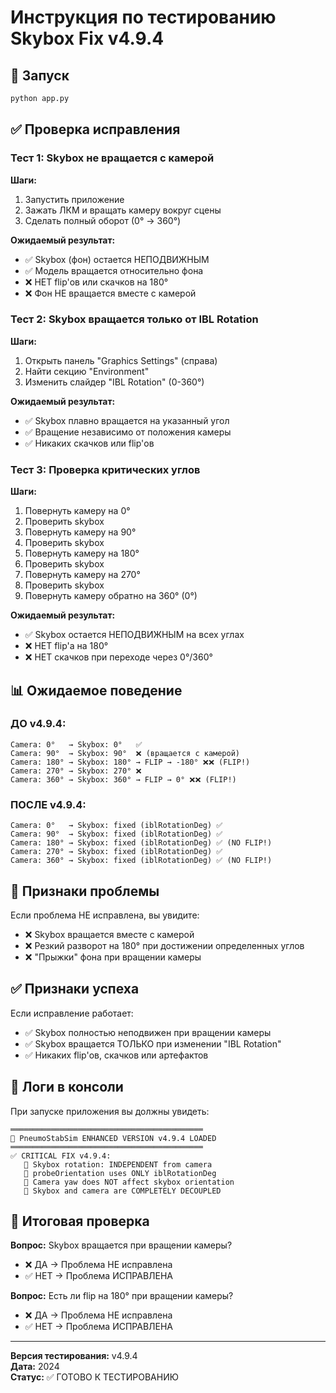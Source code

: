 # Инструкция по тестированию Skybox Fix v4.9.4

## 🚀 Запуск

```bash
python app.py
```

## ✅ Проверка исправления

### Тест 1: Skybox не вращается с камерой

**Шаги:**
1. Запустить приложение
2. Зажать ЛКМ и вращать камеру вокруг сцены
3. Сделать полный оборот (0° → 360°)

**Ожидаемый результат:**
- ✅ Skybox (фон) остается НЕПОДВИЖНЫМ
- ✅ Модель вращается относительно фона
- ❌ НЕТ flip'ов или скачков на 180°
- ❌ Фон НЕ вращается вместе с камерой

### Тест 2: Skybox вращается только от IBL Rotation

**Шаги:**
1. Открыть панель "Graphics Settings" (справа)
2. Найти секцию "Environment"
3. Изменить слайдер "IBL Rotation" (0-360°)

**Ожидаемый результат:**
- ✅ Skybox плавно вращается на указанный угол
- ✅ Вращение независимо от положения камеры
- ✅ Никаких скачков или flip'ов

### Тест 3: Проверка критических углов

**Шаги:**
1. Повернуть камеру на 0°
2. Проверить skybox
3. Повернуть камеру на 90°
4. Проверить skybox
5. Повернуть камеру на 180°
6. Проверить skybox
7. Повернуть камеру на 270°
8. Проверить skybox
9. Повернуть камеру обратно на 360° (0°)

**Ожидаемый результат:**
- ✅ Skybox остается НЕПОДВИЖНЫМ на всех углах
- ❌ НЕТ flip'а на 180°
- ❌ НЕТ скачков при переходе через 0°/360°

## 📊 Ожидаемое поведение

### ДО v4.9.4:
```
Camera: 0°   → Skybox: 0°   ✅
Camera: 90°  → Skybox: 90°  ❌ (вращается с камерой)
Camera: 180° → Skybox: 180° → FLIP → -180° ❌❌ (FLIP!)
Camera: 270° → Skybox: 270° ❌
Camera: 360° → Skybox: 360° → FLIP → 0° ❌❌ (FLIP!)
```

### ПОСЛЕ v4.9.4:
```
Camera: 0°   → Skybox: fixed (iblRotationDeg) ✅
Camera: 90°  → Skybox: fixed (iblRotationDeg) ✅
Camera: 180° → Skybox: fixed (iblRotationDeg) ✅ (NO FLIP!)
Camera: 270° → Skybox: fixed (iblRotationDeg) ✅
Camera: 360° → Skybox: fixed (iblRotationDeg) ✅ (NO FLIP!)
```

## 🐛 Признаки проблемы

Если проблема НЕ исправлена, вы увидите:
- ❌ Skybox вращается вместе с камерой
- ❌ Резкий разворот на 180° при достижении определенных углов
- ❌ "Прыжки" фона при вращении камеры

## ✅ Признаки успеха

Если исправление работает:
- ✅ Skybox полностью неподвижен при вращении камеры
- ✅ Skybox вращается ТОЛЬКО при изменении "IBL Rotation"
- ✅ Никаких flip'ов, скачков или артефактов

## 📝 Логи в консоли

При запуске приложения вы должны увидеть:

```
═══════════════════════════════════════════
🚀 PneumoStabSim ENHANCED VERSION v4.9.4 LOADED
═══════════════════════════════════════════
✅ CRITICAL FIX v4.9.4:
   🔧 Skybox rotation: INDEPENDENT from camera
   🔧 probeOrientation uses ONLY iblRotationDeg
   🔧 Camera yaw does NOT affect skybox orientation
   🔧 Skybox and camera are COMPLETELY DECOUPLED
```

## 🎯 Итоговая проверка

**Вопрос:** Skybox вращается при вращении камеры?
- ❌ ДА → Проблема НЕ исправлена
- ✅ НЕТ → Проблема ИСПРАВЛЕНА

**Вопрос:** Есть ли flip на 180° при вращении камеры?
- ❌ ДА → Проблема НЕ исправлена
- ✅ НЕТ → Проблема ИСПРАВЛЕНА

---

**Версия тестирования:** v4.9.4  
**Дата:** 2024  
**Статус:** ✅ ГОТОВО К ТЕСТИРОВАНИЮ
